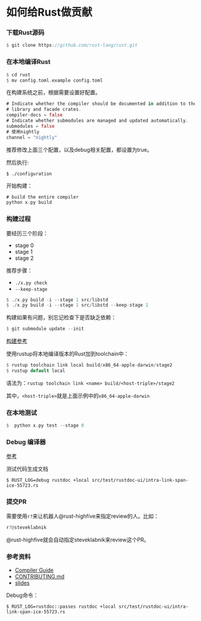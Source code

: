 # 如何给Rust做贡献

### 下载Rust源码

```rust
$ git clone https://github.com/rust-lang/rust.git 
```

### 在本地编译Rust

```rust
$ cd rust
$ mv config.toml.example config.toml
```
在构建系统之前，根据需要设置好配置。

```rust
# Indicate whether the compiler should be documented in addition to the standard
# library and facade crates.
compiler-docs = false
# Indicate whether submodules are managed and updated automatically.
submodules = false
# 使用nightly
channel = "nightly"
```
推荐修改上面三个配置，以及debug相关配置，都设置为true。

然后执行:

```
$ ./configuration
```

开始构建：

```rust
# build the entire compiler
python x.py build
```

### 构建过程

要经历三个阶段：

- stage 0
- stage 1
- stage 2

推荐步骤：

- `./x.py check`
- `--keep-stage`

```rust
$ ./x.py build -i --stage 1 src/libstd
$ ./x.py build -i --stage 1 src/libstd --keep-stage 1
```

构建如果有问题，别忘记检查下是否缺乏依赖：

```rust
$ git submodule update --init
```

[构建参考](https://rust-lang.github.io/rustc-guide/how-to-build-and-run.html)

使用rustup将本地编译版本的Rust加到toolchain中：

```rust
$ rustup toolchain link local build/x86_64-apple-darwin/stage2
$ rustup default local
```

语法为：`rustup toolchain link <name> build/<host-triple>/stage2 `

其中，`<host-triple>`就是上面示例中的`x86_64-apple-darwin`

### 在本地测试

```rust
$  python x.py test --stage 0
```

### Debug 编译器

[参考](https://rust-lang-nursery.github.io/rustc-guide/compiler-debugging.html)

测试代码生成文档

```
$ RUST_LOG=debug rustdoc +local src/test/rustdoc-ui/intra-link-span-ice-55723.rs
```


### 提交PR

需要使用`r?`来让机器人@rust-highfive来指定review的人。比如：

```rust
r?@steveklabnik
```

@rust-highfive就会自动指定steveklabnik来review这个PR。

### 参考资料

- [Compiler Guide](https://rust-lang-nursery.github.io/rustc-guide/how-to-build-and-run.html)
- [CONTRIBUTING.md](https://github.com/rust-lang/rust/blob/master/CONTRIBUTING.md)
- [slides](http://rust-meetup-paris.github.io/Talks/how_to_contribute/index.html)

Debug命令：

```
$ RUST_LOG=rustdoc::passes rustdoc +local src/test/rustdoc-ui/intra-link-span-ice-55723.rs
```